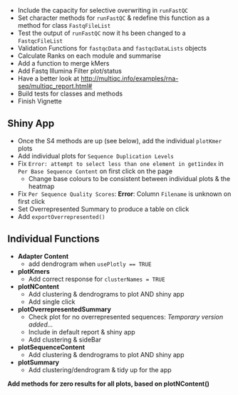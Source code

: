 - Include the capacity for selective overwriting in `runFastQC`
- Set character methods for `runFastQC` & redefine this function as a method for class `FastqFileList`
- Test the output of `runFastQC` now it hs been changed to a `FastqcFileList`
- Validation Functions for `fastqcData` and `fastqcDataLists` objects
- Calculate Ranks on each module and summarise
- Add a function to merge kMers
- Add Fastq Illumina Filter plot/status
- Have a better look at http://multiqc.info/examples/rna-seq/multiqc_report.html#
- Build tests for classes and methods
- Finish Vignette

## Shiny App
 
- Once the S4 methods are up (see below), add the individual `plotKmer` plots
- Add individual plots for `Sequence Duplication Levels`
- Fix `Error: attempt to select less than one element in get1index` in `Per Base Sequence Content` on first click on the page
    - Change base colours to be consistent between individual plots & the heatmap
- Fix `Per Sequence Quality Scores`: **Error**: Column `Filename` is unknown on first click   
- Set Overrepresented Summary to produce a table on click
- Add `exportOverrepresented()`

## Individual Functions

- **Adapter Content**
    - add dendrogram when `usePlotly == TRUE`
- **plotKmers**
    - Add correct response for `clusterNames = TRUE`
- **plotNContent**
    - Add clustering & dendrograms to plot AND shiny app
    - Add single click
- **plotOverrepresentedSummary**
    - Check plot for no overrepresented sequences: *Temporary version added...*    
    - Include in default report & shiny app
    - Add clustering & sideBar
- **plotSequenceContent**
    - Add clustering & dendrograms to plot AND shiny app
- **plotSummary**
    - Add clustering/dendrogram & tidy up for the app
    
**Add methods for zero results for all plots, based on plotNContent()**
